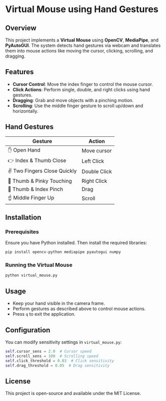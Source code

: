 # Virtual Mouse using Hand Gestures

## Overview
This project implements a **Virtual Mouse** using **OpenCV**, **MediaPipe**, and **PyAutoGUI**. The system detects hand gestures via webcam and translates them into mouse actions like moving the cursor, clicking, scrolling, and dragging.

## Features
- **Cursor Control**: Move the index finger to control the mouse cursor.
- **Click Actions**: Perform single, double, and right clicks using hand gestures.
- **Dragging**: Grab and move objects with a pinching motion.
- **Scrolling**: Use the middle finger gesture to scroll up/down and horizontally.

## Hand Gestures
| Gesture         | Action           |
|---------------|----------------|
| ✋ Open Hand  | Move cursor   |
| 👉 Index & Thumb Close  | Left Click   |
| ✌️ Two Fingers Close Quickly | Double Click  |
| 🤙 Thumb & Pinky Touching  | Right Click  |
| 🤏 Thumb & Index Pinch  | Drag  |
| ☝️ Middle Finger Up  | Scroll |

## Installation
### Prerequisites
Ensure you have Python installed. Then install the required libraries:
```sh
pip install opencv-python mediapipe pyautogui numpy
```

### Running the Virtual Mouse
```sh
python virtual_mouse.py
```

## Usage
- Keep your hand visible in the camera frame.
- Perform gestures as described above to control mouse actions.
- Press `q` to exit the application.

## Configuration
You can modify sensitivity settings in `virtual_mouse.py`:
```python
self.cursor_sens = 2.0  # Cursor speed
self.scroll_sens = 100  # Scrolling speed
self.click_threshold = 0.03  # Click sensitivity
self.drag_threshold = 0.05  # Drag sensitivity
```

## License
This project is open-source and available under the MIT License.

